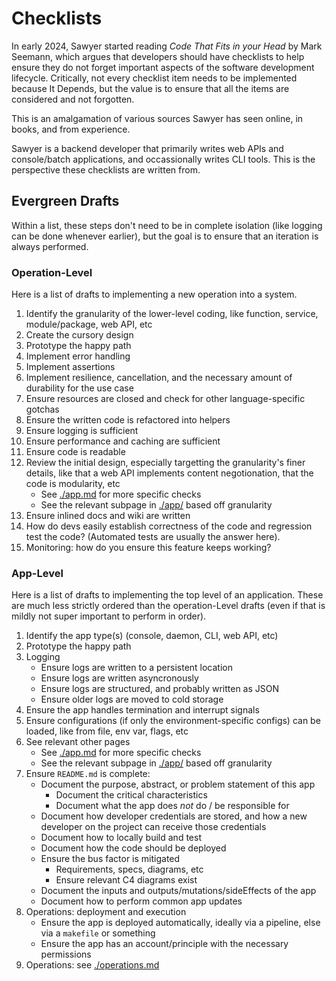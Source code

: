 # Checklists

In early 2024, Sawyer started reading *Code That Fits in your Head* by Mark
Seemann, which argues that developers should have checklists to help ensure they
do not forget important aspects of the software development lifecycle.
Critically, not every checklist item needs to be implemented because It Depends,
but the value is to ensure that all the items are considered and not forgotten.

This is an amalgamation of various sources Sawyer has seen online, in books,
and from experience.

Sawyer is a backend developer that primarily writes web APIs and console/batch
applications, and occassionally writes CLI tools. This is the perspective these
checklists are written from.

## Evergreen Drafts

Within a list, these steps don't need to be in complete isolation (like logging
can be done whenever earlier), but the goal is to ensure that an iteration is
always performed.

### Operation-Level

Here is a list of drafts to implementing a new operation into a system.

1. Identify the granularity of the lower-level coding, like function, service,
module/package, web API, etc
1. Create the cursory design
1. Prototype the happy path
1. Implement error handling
1. Implement assertions
1. Implement resilience, cancellation, and the necessary amount of durability
for the use case
1. Ensure resources are closed and check for other language-specific gotchas
1. Ensure the written code is refactored into helpers
1. Ensure logging is sufficient
1. Ensure performance and caching are sufficient
1. Ensure code is readable
1. Review the initial design, especially targetting the granularity's finer
details, like that a web API implements content negotionation, that the code
is modularity, etc
    - See [./app.md](./app.md) for more specific checks
    - See the relevant subpage in [./app/](./app/) based off granularity
1. Ensure inlined docs and wiki are written
1. How do devs easily establish correctness of the code and regression test the
code? (Automated tests are usually the answer here).
1. Monitoring: how do you ensure this feature keeps working?

### App-Level

Here is a list of drafts to implementing the top level of an application. These
are much less strictly ordered than the operation-Level drafts (even if that is
mildly not super important to perform in order).

1. Identify the app type(s) (console, daemon, CLI, web API, etc)
1. Prototype the happy path
1. Logging
    - Ensure logs are written to a persistent location
    - Ensure logs are written asyncronously
    - Ensure logs are structured, and probably written as JSON
    - Ensure older logs are moved to cold storage
1. Ensure the app handles termination and interrupt signals
1. Ensure configurations (if only the environment-specific configs) can be
loaded, like from file, env var, flags, etc
1. See relevant other pages
    - See [./app.md](./app.md) for more specific checks
    - See the relevant subpage in [./app/](./app/) based off granularity
1. Ensure `README.md` is complete:
    - Document the purpose, abstract, or problem statement of this app
        - Document the critical characteristics
        - Document what the app does *not* do / be responsible for
    - Document how developer credentials are stored, and how a new developer on
      the project can receive those credentials
    - Document how to locally build and test
    - Document how the code should be deployed
    - Ensure the bus factor is mitigated
        - Requirements, specs, diagrams, etc
        - Ensure relevant C4 diagrams exist
    - Document the inputs and outputs/mutations/sideEffects of the app
    - Document how to perform common app updates
1. Operations: deployment and execution
    - Ensure the app is deployed automatically, ideally via a pipeline, else via
    a `makefile` or something
    - Ensure the app has an account/principle with the necessary permissions
1. Operations: see [./operations.md](./operations.md)

